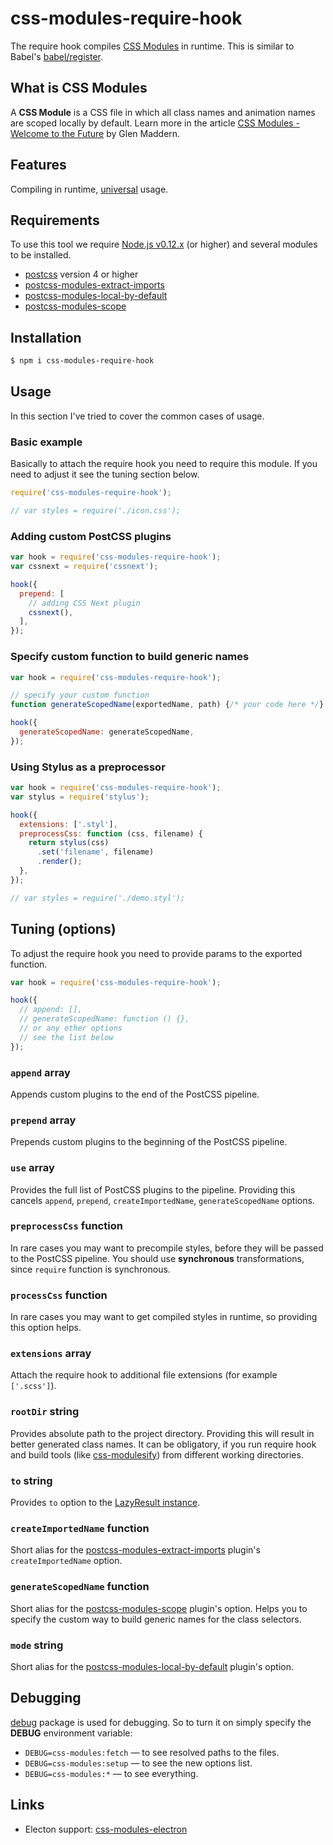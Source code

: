 css-modules-require-hook
========================

The require hook compiles [CSS Modules](https://github.com/css-modules/css-modules) in runtime. This is similar to Babel's [babel/register](https://babeljs.io/docs/usage/require/).

## What is CSS Modules

A **CSS Module** is a CSS file in which all class names and animation names are scoped locally by default. Learn more in the article [CSS Modules - Welcome to the Future](http://glenmaddern.com/articles/css-modules) by Glen&nbsp;Maddern.

## Features

Compiling in runtime, [universal](https://medium.com/@mjackson/universal-javascript-4761051b7ae9) usage.


## Requirements

To use this tool we require [Node.js v0.12.x](https://github.com/nodejs/node) (or higher) and several modules to be installed.

- [postcss](https://github.com/postcss/postcss) version 4 or higher
- [postcss-modules-extract-imports](https://github.com/css-modules/postcss-modules-extract-imports)
- [postcss-modules-local-by-default](https://github.com/css-modules/postcss-modules-local-by-default)
- [postcss-modules-scope](https://github.com/css-modules/postcss-modules-scope)

## Installation

```bash
$ npm i css-modules-require-hook
```

## Usage

In this section I've tried to cover the common cases of usage.

### Basic example

Basically to attach the require hook you need to require this module. If you need to adjust it see the tuning section below.

```javascript
require('css-modules-require-hook');

// var styles = require('./icon.css');
```

### Adding custom PostCSS plugins

```javascript
var hook = require('css-modules-require-hook');
var cssnext = require('cssnext');

hook({
  prepend: [
    // adding CSS Next plugin
    cssnext(),
  ],
});
```

### Specify custom function to build generic names

```javascript
var hook = require('css-modules-require-hook');

// specify your custom function
function generateScopedName(exportedName, path) {/* your code here */}

hook({
  generateScopedName: generateScopedName,
});
```

### Using Stylus as a preprocessor

```javascript
var hook = require('css-modules-require-hook');
var stylus = require('stylus');

hook({
  extensions: ['.styl'],
  preprocessCss: function (css, filename) {
    return stylus(css)
      .set('filename', filename)
      .render();
  },
});

// var styles = require('./demo.styl');
```

## Tuning (options)

To adjust the require hook you need to provide params to the exported function.

```javascript
var hook = require('css-modules-require-hook');

hook({
  // append: [],
  // generateScopedName: function () {},
  // or any other options
  // see the list below
});
```

### `append` array

Appends custom plugins to the end of the PostCSS pipeline.

### `prepend` array

Prepends custom plugins to the beginning of the PostCSS pipeline.

### `use` array

Provides the full list of PostCSS plugins to the pipeline. Providing this cancels `append`, `prepend`, `createImportedName`, `generateScopedName` options.

### `preprocessCss` function

In rare cases you may want to precompile styles, before they will be passed to the PostCSS pipeline. You should use **synchronous** transformations, since `require` function is synchronous.

### `processCss` function

In rare cases you may want to get compiled styles in runtime, so providing this option helps.

### `extensions` array

Attach the require hook to additional file extensions (for example `['.scss']`).

### `rootDir` string

Provides absolute path to the project directory. Providing this will result in better generated class names. It can be obligatory, if you run require hook and build tools (like [css-modulesify](https://github.com/css-modules/css-modulesify)) from different working directories.

### `to` string

Provides `to` option to the [LazyResult instance](https://github.com/postcss/postcss/blob/master/docs/api.md#processorprocesscss-opts).

### `createImportedName` function

Short alias for the [postcss-modules-extract-imports](https://github.com/css-modules/postcss-modules-extract-imports) plugin's `createImportedName` option.

### `generateScopedName` function

Short alias for the [postcss-modules-scope](https://github.com/css-modules/postcss-modules-scope) plugin's option. Helps you to specify the custom way to build generic names for the class selectors.

### `mode` string

Short alias for the [postcss-modules-local-by-default](https://github.com/css-modules/postcss-modules-local-by-default) plugin's option.

## Debugging

[debug](https://www.npmjs.com/package/debug) package is used for debugging. So to turn it on simply specify the **DEBUG** environment variable:
- `DEBUG=css-modules:fetch` &mdash; to see resolved paths to the files.
- `DEBUG=css-modules:setup` &mdash; to see the new options list.
- `DEBUG=css-modules:*` &mdash; to see everything.

## Links

- Electon support: [css-modules-electron](https://github.com/KenPowers/css-modules-electron)
